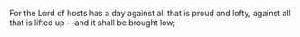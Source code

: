 For the Lord of hosts has a day against all that is proud and lofty, against all that is lifted up —and it shall be brought low;

